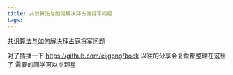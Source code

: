 ```yaml
---
title: 共识算法与如何解决拜占庭将军问题
tags:
---
```


[共识算法与如何解决拜占庭将军问题](https://charlesliuyx.github.io/2018/03/03/%E3%80%90%E5%8C%BA%E5%9D%97%E9%93%BE%E3%80%91%E5%A6%82%E4%BD%95%E8%A7%A3%E5%86%B3%E6%8B%9C%E5%8D%A0%E5%BA%AD%E5%B0%86%E5%86%9B%E9%97%AE%E9%A2%98/)

对了插播一下 
https://github.com/eijgong/book 
以往的分享会复盘都整理在这里了
需要的同学可以点颗星